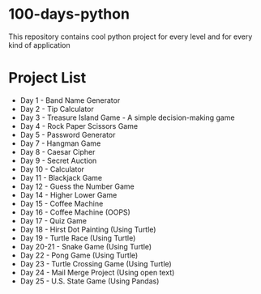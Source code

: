 # 100-days-python
This repository contains cool python project for every level and for every kind of application

# Project List
- Day 1 - Band Name Generator
- Day 2 - Tip Calculator
- Day 3 - Treasure Island Game - A simple decision-making game
- Day 4 - Rock Paper Scissors Game
- Day 5 - Password Generator
- Day 7 - Hangman Game
- Day 8 - Caesar Cipher
- Day 9 - Secret Auction
- Day 10 - Calculator
- Day 11 - Blackjack Game
- Day 12 - Guess the Number Game
- Day 14 - Higher Lower Game
- Day 15 - Coffee Machine
- Day 16 - Coffee Machine (OOPS)
- Day 17 - Quiz Game
- Day 18 - Hirst Dot Painting (Using Turtle)
- Day 19 - Turtle Race (Using Turtle)
- Day 20-21 - Snake Game (Using Turtle)
- Day 22 - Pong Game (Using Turtle)
- Day 23 - Turtle Crossing Game (Using Turtle)
- Day 24 - Mail Merge Project (Using open text)
- Day 25 - U.S. State Game (Using Pandas)